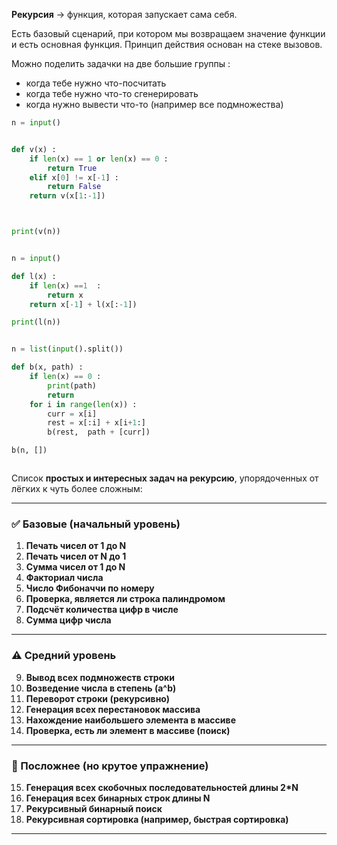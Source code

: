 
**Рекурсия** -> функция, которая запускает сама себя. 

Есть базовый сценарий,  при котором мы возвращаем значение функции и есть основная функция. Принцип действия основан на стеке вызовов. 

Можно поделить задачки на две большие группы : 
- когда тебе нужно что-посчитать 
- когда тебе нужно что-то сгенерировать
- когда нужно вывести что-то (например все подмножества)




```python
n = input()


def v(x) : 
    if len(x) == 1 or len(x) == 0 : 
        return True 
    elif x[0] != x[-1] : 
        return False 
    return v(x[1:-1])



print(v(n))

```



```python

n = input()

def l(x) : 
    if len(x) ==1  : 
        return x
    return x[-1] + l(x[:-1])

print(l(n))

```





```python

n = list(input().split())

def b(x, path) : 
    if len(x) == 0 : 
        print(path)
        return 
    for i in range(len(x)) : 
        curr = x[i]
        rest = x[:i] + x[i+1:]
        b(rest,  path + [curr])

b(n, [])



```





Список **простых и интересных задач на рекурсию**, упорядоченных от лёгких к чуть более сложным:

---

### ✅ Базовые (начальный уровень)

1. **Печать чисел от 1 до N**
2. **Печать чисел от N до 1**
3. **Сумма чисел от 1 до N**
4. **Факториал числа**
5. **Число Фибоначчи по номеру**
6. **Проверка, является ли строка палиндромом**
7. **Подсчёт количества цифр в числе**
8. **Сумма цифр числа**

---

### ⚠️ Средний уровень

9. **Вывод всех подмножеств строки**
10. **Возведение числа в степень (a^b)**
11. **Переворот строки (рекурсивно)**
12. **Генерация всех перестановок массива**
13. **Нахождение наибольшего элемента в массиве**
14. **Проверка, есть ли элемент в массиве (поиск)**

---

### 🔷 Посложнее (но крутое упражнение)
15. **Генерация всех скобочных последовательностей длины 2\*N**
16. **Генерация всех бинарных строк длины N**
17. **Рекурсивный бинарный поиск**
18. **Рекурсивная сортировка (например, быстрая сортировка)**

---


